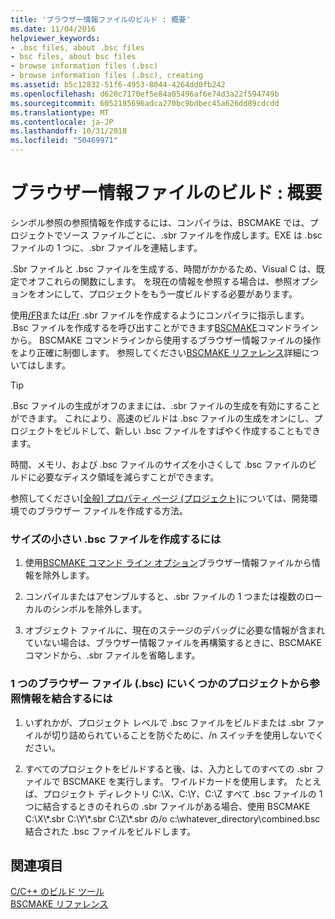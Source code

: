 ```yaml
---
title: 'ブラウザー情報ファイルのビルド : 概要'
ms.date: 11/04/2016
helpviewer_keywords:
- .bsc files, about .bsc files
- bsc files, about bsc files
- browse information files (.bsc)
- browse information files (.bsc), creating
ms.assetid: b5c12832-51f6-4953-8044-4264dd0fb242
ms.openlocfilehash: d620c7170ef5e84a05496af6e74d3a22f594749b
ms.sourcegitcommit: 6052185696adca270bc9bdbec45a626dd89cdcdd
ms.translationtype: MT
ms.contentlocale: ja-JP
ms.lasthandoff: 10/31/2018
ms.locfileid: "50469971"
---
```

# <a name="building-browse-information-files-overview"></a>ブラウザー情報ファイルのビルド : 概要

シンボル参照の参照情報を作成するには、コンパイラは、BSCMAKE では、プロジェクトでソース ファイルごとに、.sbr ファイルを作成します。EXE は .bsc ファイルの 1 つに、.sbr ファイルを連結します。

.Sbr ファイルと .bsc ファイルを生成する、時間がかかるため、Visual C は、既定でオフこれらの関数にします。 を現在の情報を参照する場合は、参照オプションをオンにして、プロジェクトをもう一度ビルドする必要があります。

使用[/FR](../../build/reference/fr-fr-create-dot-sbr-file.md)または[/Fr](../../build/reference/fr-fr-create-dot-sbr-file.md) .sbr ファイルを作成するようにコンパイラに指示します。 .Bsc ファイルを作成するを呼び出すことができます[BSCMAKE](../../build/reference/bscmake-command-line.md)コマンドラインから。 BSCMAKE コマンドラインから使用するブラウザー情報ファイルの操作をより正確に制御します。 参照してください[BSCMAKE リファレンス](../../build/reference/bscmake-reference.md)詳細についてはします。

> [!TIP]
>  .Bsc ファイルの生成がオフのままには、.sbr ファイルの生成を有効にすることができます。 これにより、高速のビルドは .bsc ファイルの生成をオンにし、プロジェクトをビルドして、新しい .bsc ファイルをすばやく作成することもできます。

時間、メモリ、および .bsc ファイルのサイズを小さくして .bsc ファイルのビルドに必要なディスク領域を減らすことができます。

参照してください[[全般] プロパティ ページ (プロジェクト)](../../ide/general-property-page-project.md)については、開発環境でのブラウザー ファイルを作成する方法。

### <a name="to-create-a-smaller-bsc-file"></a>サイズの小さい .bsc ファイルを作成するには

1. 使用[BSCMAKE コマンド ライン オプション](../../build/reference/bscmake-options.md)ブラウザー情報ファイルから情報を除外します。

1. コンパイルまたはアセンブルすると、.sbr ファイルの 1 つまたは複数のローカルのシンボルを除外します。

1. オブジェクト ファイルに、現在のステージのデバッグに必要な情報が含まれていない場合は、ブラウザー情報ファイルを再構築するときに、BSCMAKE コマンドから、.sbr ファイルを省略します。

### <a name="to-combine-the-browse-information-from-several-projects-into-one-browser-file-bsc"></a>1 つのブラウザー ファイル (.bsc) にいくつかのプロジェクトから参照情報を結合するには

1. いずれかが、プロジェクト レベルで .bsc ファイルをビルドまたは .sbr ファイルが切り詰められていることを防ぐために、/n スイッチを使用しないでください。

1. すべてのプロジェクトをビルドすると後、は、入力としてのすべての .sbr ファイルで BSCMAKE を実行します。 ワイルドカードを使用します。 たとえば、プロジェクト ディレクトリ C:\X、C:\Y、C:\Z すべて .bsc ファイルの 1 つに結合するときのそれらの .sbr ファイルがある場合、使用 BSCMAKE C:\X\\\*.sbr C:\Y\\\*.sbr C:\Z\\\*.sbr の/o c:\whatever_directory\combined.bsc 結合された .bsc ファイルをビルドします。

## <a name="see-also"></a>関連項目

[C/C++ のビルド ツール](../../build/reference/c-cpp-build-tools.md)<br/>
[BSCMAKE リファレンス](../../build/reference/bscmake-reference.md)
